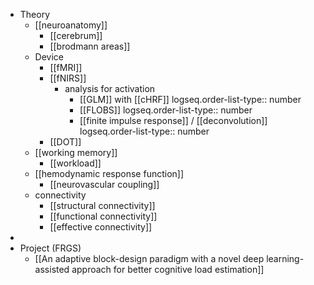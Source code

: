 - Theory
	- [[neuroanatomy]]
		- [[cerebrum]]
		- [[brodmann areas]]
	- Device
		- [[fMRI]]
		- [[fNIRS]]
			- analysis for activation
				- [[GLM]] with [[cHRF]]
				  logseq.order-list-type:: number
				- [[FLOBS]]
				  logseq.order-list-type:: number
				- [[finite impulse response]] / [[deconvolution]]
				  logseq.order-list-type:: number
		- [[DOT]]
	- [[working memory]]
		- [[workload]]
	- [[hemodynamic response function]]
		- [[neurovascular coupling]]
	- connectivity
		- [[structural connectivity]]
		- [[functional connectivity]]
		- [[effective connectivity]]
-
- Project (FRGS)
	- [[An adaptive block-design paradigm with a novel deep learning-assisted approach for better cognitive load estimation]]